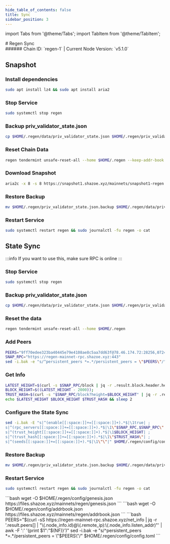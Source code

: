 ```yaml
---
hide_table_of_contents: false
title: Sync
sidebar_position: 3
---
```


import Tabs from '@theme/Tabs';
import TabItem from '@theme/TabItem';

<div className="h1-with-icon icon-regen">
# Regen Sync
</div>
###### Chain ID: `regen-1` | Current Node Version: `v5.1.0`

<Tabs>
  <TabItem value="snapshot" label="Snapshot" default>

## Snapshot

### Install dependencies

```bash
sudo apt install lz4 && sudo apt install aria2
```

### Stop Service

```bash
sudo systemctl stop regen
```

### Backup priv_validator_state.json

```bash
cp $HOME/.regen/data/priv_validator_state.json $HOME/.regen/priv_validator_state.json.backup
```

### Reset Chain Data

```bash
regen tendermint unsafe-reset-all --home $HOME/.regen --keep-addr-book
```

### Download Snapshot

```bash
aria2c -x 8 -s 8 https://snapshot1.shazoe.xyz/mainnets/snapshot1-regen.tar.lz4 && lz4 -c -d snapshot-regen.tar.lz4 | tar -x -C $HOME/.regen && rm snapshot-regen.tar.lz4
```

### Restore Backup

```bash
mv $HOME/.regen/priv_validator_state.json.backup $HOME/.regen/data/priv_validator_state.json
```

### Restart Service

```bash
sudo systemctl restart regen && sudo journalctl -fu regen -o cat
```

  </TabItem>
  <TabItem class="tab" value="stateSync" label="State Sync">

## State Sync

:::info
If you want to use this, make sure RPC is online
:::

### Stop Service

```bash
sudo systemctl stop regen
```

### Backup priv_validator_state.json

```bash
cp $HOME/.regen/data/priv_validator_state.json $HOME/.regen/priv_validator_state.json.backup
```

### Reset the data

```bash
regen tendermint unsafe-reset-all --home $HOME/.regen
```

### Add Peers

```bash
PEERS="9ff70edee323ba40445e79e4108ae8c5aa7dd63f@78.46.174.72:28256,07243cc6e34d0f829bdb7450b9d5e7da8ffa7869@162.19.124.59:61656,cc45db56335a918651dfe29a2b70a534b335f0ef@46.101.196.105:26656,46dc3bae5e14bc3d639bdac99b61c4db8bb04b76@153.127.55.183:26656"
SNAP_RPC="https://regen-mainnet-rpc.shazoe.xyz:443"
sed -i.bak -e "s/^persistent_peers *=.*/persistent_peers = \"$PEERS\"/" $HOME/.regen/config/config.toml
```

### Get Info

```bash
LATEST_HEIGHT=$(curl -s $SNAP_RPC/block | jq -r .result.block.header.height);
BLOCK_HEIGHT=$((LATEST_HEIGHT - 2000));
TRUST_HASH=$(curl -s "$SNAP_RPC/block?height=$BLOCK_HEIGHT" | jq -r .result.block_id.hash)
echo $LATEST_HEIGHT $BLOCK_HEIGHT $TRUST_HASH && sleep 2
```

### Configure the State Sync

```bash
sed -i.bak -E "s|^(enable[[:space:]]+=[[:space:]]+).*$|\1true| ;
s|^(rpc_servers[[:space:]]+=[[:space:]]+).*$|\1\"$SNAP_RPC,$SNAP_RPC\"| ;
s|^(trust_height[[:space:]]+=[[:space:]]+).*$|\1$BLOCK_HEIGHT| ;
s|^(trust_hash[[:space:]]+=[[:space:]]+).*$|\1\"$TRUST_HASH\"| ;
s|^(seeds[[:space:]]+=[[:space:]]+).*$|\1\"\"|" $HOME/.regen/config/config.toml
```

### Restore Backup

```bash
mv $HOME/.regen/priv_validator_state.json.backup $HOME/.regen/data/priv_validator_state.json
```

### Restart Service

```bash
sudo systemctl restart regen && sudo journalctl -fu regen -o cat
```

</TabItem>
<TabItem value="genesis" label="Genesis">
```bash
wget -O $HOME/.regen/config/genesis.json https://files.shazoe.xyz/mainnets/regen/genesis.json
```
</TabItem>
<TabItem value="Addrbook" label="Addrbook">
```bash
wget -O $HOME/.regen/config/addrbook.json https://files.shazoe.xyz/mainnets/regen/addrbook.json
```
</TabItem>
<TabItem value="peers" label="Peers">
```bash
PEERS="$(curl -sS https://regen-mainnet-rpc.shazoe.xyz/net_info | jq -r '.result.peers[] | "\(.node_info.id)@\(.remote_ip):\(.node_info.listen_addr)"' | awk -F ':' '{print $1":"$(NF)}')"
sed -i.bak -e "s/^persistent_peers *=.*/persistent_peers = \"$PEERS\"/" $HOME/.regen/config/config.toml
```
</TabItem>
</Tabs>
